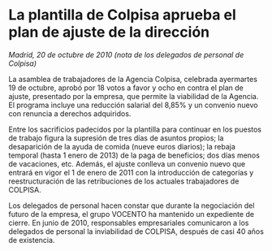 # La plantilla de Colpisa aprueba el plan de ajuste de la dirección

*Madrid, 20 de octubre de 2010 (nota de los delegados de personal de Colpisa)*

La asamblea de trabajadores de la Agencia Colpisa, celebrada ayermartes 19 de octubre, aprobó por 18 votos a favor y ocho en contra el plan de ajuste, presentado por la empresa, que permite la viabilidad de la Agencia. El programa incluye una reducción salarial del 8,85% y un convenio nuevo con renuncia a derechos adquiridos.

Entre los sacrificios padecidos por la plantilla para continuar en los puestos de trabajo figura la supresión de tres días de asuntos propios; la desaparición de la ayuda de comida (nueve euros diarios); la rebaja temporal (hasta 1 enero de 2013) de la paga de beneficios; dos días menos de vacaciones, etc. Además, el ajuste conlleva un convenio nuevo que entrará en vigor el 1 de enero de 2011 con la introducción de categorías y reestructuración de las retribuciones de los actuales trabajadores de COLPISA.

Los delegados de personal hacen constar que durante la negociación del futuro de la empresa, el grupo VOCENTO ha mantenido un expediente de cierre. En junio de 2010, responsables empresariales comunicaron a los delegados de personal la inviabilidad de COLPISA, después de casi 40 años de existencia.
